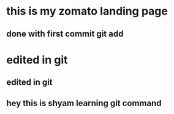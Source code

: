 # this is my zomato landing page

## done with first commit git add

# edited in git

## edited in git

## hey this is shyam learning git command
